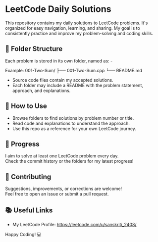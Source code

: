 # LeetCode Daily Solutions

This repository contains my daily solutions to LeetCode problems. It's organized for easy navigation, learning, and sharing. My goal is to consistently practice and improve my problem-solving and coding skills.

## 📁 Folder Structure

Each problem is stored in its own folder, named as:
<ProblemNumber>-<Problem-Title>

Example:
001-Two-Sum/
    ├── 001-Two-Sum.cpp
    └── README.md

- Source code files contain my accepted solutions.
- Each folder may include a README with the problem statement, approach, and explanations.

## 🚀 How to Use

- Browse folders to find solutions by problem number or title.
- Read code and explanations to understand the approach.
- Use this repo as a reference for your own LeetCode journey.

## 🌱 Progress

I aim to solve at least one LeetCode problem every day.  
Check the commit history or the folders for my latest progress!

## 🤝 Contributing

Suggestions, improvements, or corrections are welcome!  
Feel free to open an issue or submit a pull request.

## 📚 Useful Links

- My LeetCode Profile: https://leetcode.com/u/sanskriti_2408/   

Happy Coding! 💻
